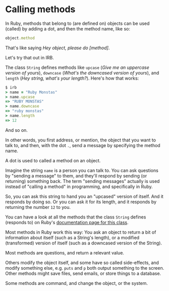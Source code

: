 # Calling methods

In Ruby, methods that belong to (are defined on) objects can be used (called)
by adding a dot, and then the method name, like so:

```ruby
object.method
```

That's like saying *Hey object, please do [method]*.

Let's try that out in IRB.

The class `String` defines methods like `upcase` (*Give me an uppercase version
of yours*), `downcase` (*What's the downcased version of yours*), and `length`
(*Hey string, what's your length?*). Here's how that works:

```ruby
$ irb
> name = "Ruby Monstas"
> name.upcase
=> "RUBY MONSTAS"
> name.downcase
=> "ruby monstas"
> name.length
=> 12
```

And so on.

In other words, you first address, or mention, the object that you want to talk
to, and then, with the dot `.`, send a message by specifying the method name.

<p class="hint">
A dot is used to called a method on an object.
</p>

Imagine the string `name` is a person you can talk to. You can ask questions by
"sending a message" to them, and they'll respond by sending (or returning)
something back. The term "sending messages" actually is used instead of
"calling a method" in programming, and specifically in Ruby.

So, you can ask this string to hand you an "upcased" version of itself. And
it responds by doing so. Or you can ask it for its length, and it responds
by returning the number `12` to you.

You can have a look at all the methods that the class `String` defines
(responds to) on Ruby's
[documentation page for this class](http://ruby-doc.org/core-2.2.0/String.html).

Most methods in Ruby work this way: You ask an object to return a bit of
information about itself (such as a String's length), or a modified
(transformed) version of itself (such as a downcased version of the String).

<p class="hint">
Most methods are questions, and return a relevant value.
</p>

Others modify the object itself, and some have so called side-effects, and
modify something else, e.g. `puts` and `p` both output something to the
screen. Other methods might save files, send emails, or store things to
a database.

<p class="hint">
Some methods are command, and change the object, or the system.
</p>


